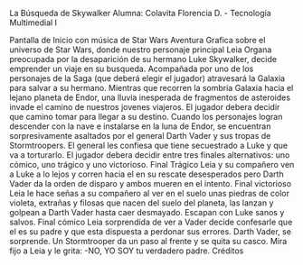 La Búsqueda de Skywalker
 Alumna: Colavita Florencia D. - Tecnología Multimedial I

Pantalla de Inicio con música de Star Wars Aventura Grafica sobre el universo de Star Wars, donde nuestro personaje principal Leia Organa preocupada por la desaparición de su hermano Luke Skywalker, decide emprender un viaje en su busqueda. 
Acompañada por uno de los personajes de la Saga (que deberá elegir el jugador) atravesará la Galaxia para salvar a su hermano. 
Mientras que recorren la sombria Galaxia hacia el lejano planeta de Endor, una lluvia inesperada de fragmentos de asteroides invade el camino de nuestros jovenes viajeros. 
El jugador debera decidir que camino tomar para llegar a su destino. 
Cuando los personajes logran descender con la nave e instalarse en la luna de Endor, se encuentran sorpresivamente asaltados por el general Darth Vader y sus tropas de Stormtroopers. 
El general les confiesa que tiene secuestrado a Luke y que va a torturarlo. 
El jugador debera decidir entre tres finales alternativos: uno cómico, uno trágico y uno victorioso. 
Final Trágico Leia y su compañero ven a Luke a lo lejos y corren hacia el en su rescate desesperados pero Darth Vader da la orden de disparo y ambos mueren en el intento. 
Final victorioso Leia le hace señas a su compañero al ver en el suelo unas piedras de color violeta, extrañas y filosas que nacen del suelo del planeta, las lanzan y golpean a Darth Vader hasta caer desmayado. Escapan con Luke sanos y salvos. 
Final cómico Leia sorprendida de ver a Vader decide confesarle que el es su padre y que esta dispuesta a perdonar sus errores. Darth Vader, se sorprende. Un Stormtrooper da un paso al frente y se quita su casco. Mira fijo a Leia y le grita: -NO, YO SOY tu verdadero padre. 
Créditos